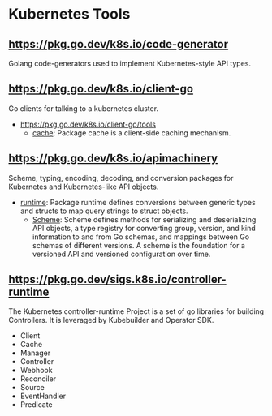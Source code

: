 # Kubernetes Tools

## https://pkg.go.dev/k8s.io/code-generator

Golang code-generators used to implement Kubernetes-style API types.

## https://pkg.go.dev/k8s.io/client-go

Go clients for talking to a kubernetes cluster.
- https://pkg.go.dev/k8s.io/client-go/tools
    - [cache](https://pkg.go.dev/k8s.io/client-go@v0.23.4/tools/cache): Package cache is a client-side caching mechanism.
## https://pkg.go.dev/k8s.io/apimachinery

Scheme, typing, encoding, decoding, and conversion packages for Kubernetes and Kubernetes-like API objects.
- [runtime](https://pkg.go.dev/k8s.io/apimachinery/pkg/runtime): Package runtime defines conversions between generic types and structs to map query strings to struct objects.
    - [Scheme](https://pkg.go.dev/k8s.io/apimachinery/pkg/runtime#Scheme): Scheme defines methods for serializing and deserializing API objects, a type registry for converting group, version, and kind information to and from Go schemas, and mappings between Go schemas of different versions. A scheme is the foundation for a versioned API and versioned configuration over time.
## https://pkg.go.dev/sigs.k8s.io/controller-runtime

The Kubernetes controller-runtime Project is a set of go libraries for building Controllers. It is leveraged by Kubebuilder and Operator SDK.
- Client
- Cache
- Manager
- Controller
- Webhook
- Reconciler
- Source
- EventHandler
- Predicate
